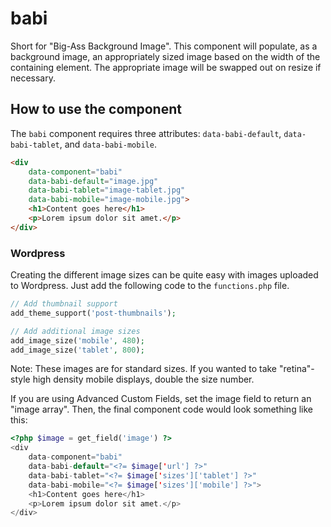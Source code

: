 # babi

Short for "Big-Ass Background Image". This component will populate, as a
background image, an appropriately sized image based on the width of the
containing element.  The appropriate image will be swapped out on resize if
necessary.

## How to use the component

The `babi` component requires three attributes: `data-babi-default`,
`data-babi-tablet`, and `data-babi-mobile`.

```html
<div 
	data-component="babi"
	data-babi-default="image.jpg"
	data-babi-tablet="image-tablet.jpg"
	data-babi-mobile="image-mobile.jpg">
	<h1>Content goes here</h1>
	<p>Lorem ipsum dolor sit amet.</p>
</div>
```

### Wordpress

Creating the different image sizes can be quite easy with images uploaded to
Wordpress. Just add the following code to the `functions.php` file.

```php
// Add thumbnail support
add_theme_support('post-thumbnails');

// Add additional image sizes
add_image_size('mobile', 480);
add_image_size('tablet', 800);
```

Note: These images are for standard sizes. If you wanted to take "retina"-style
high density mobile displays, double the size number.

If you are using Advanced Custom Fields, set the image field to return an
"image array". Then, the final component code would look something like this: 

```php
<?php $image = get_field('image') ?>
<div 
	data-component="babi"
	data-babi-default="<?= $image['url'] ?>"
	data-babi-tablet="<?= $image['sizes']['tablet'] ?>"
	data-babi-mobile="<?= $image['sizes']['mobile'] ?>">
	<h1>Content goes here</h1>
	<p>Lorem ipsum dolor sit amet.</p>
</div>
```
